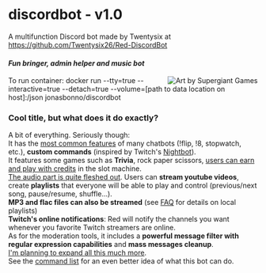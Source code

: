 # discordbot - v1.0
A multifunction Discord bot 
made by Twentysix at https://github.com/Twentysix26/Red-DiscordBot

#### *Fun bringer, admin helper and music bot*  
[<img align="right" title="Art by Supergiant Games" src="https://www.supergiantgames.com/static/images/transistor/cartoon_red.png">](https://www.supergiantgames.com/games/transistor/)

To run container: docker run --tty=true --interactive=true --detach=true --volume=[path to data location on host]:/json jonasbonno/discordbot

### Cool title, but what does it do exactly?
A bit of everything. Seriously though:  
It has the [most common features](#general-commands) of many chatbots (!flip, !8, stopwatch, etc.), **custom commands** (inspired by Twitch's [Nightbot](https://www.nightbot.tv/)).  
It features some games such as **Trivia**, rock paper scissors, [users can earn and play with credits](#economy-commands) in the slot machine.  
[The audio part is quite fleshed out](#audio-commands). Users can **stream youtube videos**, create **playlists** that everyone will be able to play and control (previous/next song, pause/resume, shuffle...).  
**MP3 and flac files can also be streamed** (see [FAQ](#faq) for details on local playlists)  
**Twitch's online notifications**: Red will notify the channels you want whenever you favorite Twitch streamers are online.  
As for the moderation tools, it includes a **powerful message filter with regular expression capabilities** and **mass messages cleanup**.  
[I'm planning to expand all this much more](#todo-list).  
See the [command list](#general-commands) for an even better idea of what this bot can do.
